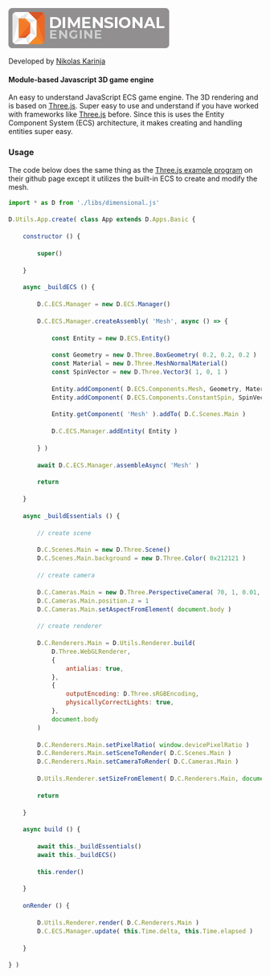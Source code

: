 ![One of the logos](https://github.com/lotech-studios/dimensional.js/blob/main/res/images/logos/dimensional-full-80.png?raw=true)

Developed by [Nikolas Karinja](http://nikolaskarinja.com)

#### Module-based Javascript 3D game engine

An easy to understand JavaScript ECS game engine. The 3D rendering and is based on [Three.js](https://github.com/mrdoob/three.js). Super easy to use and understand if you have worked with frameworks like [Three.js](https://github.com/mrdoob/three.js) before. Since this is uses the Entity Component System (ECS) architecture, it makes creating and handling entities super easy.

### Usage
The code below does the same thing as the [Three.js example program](https://github.com/mrdoob/three.js#usage) on their github page except it utilizes the built-in ECS to create and modify the mesh.


```javascript
import * as D from './libs/dimensional.js'

D.Utils.App.create( class App extends D.Apps.Basic {

    constructor () {

        super()

    }

    async _buildECS () {

        D.C.ECS.Manager = new D.ECS.Manager()

        D.C.ECS.Manager.createAssembly( 'Mesh', async () => {

            const Entity = new D.ECS.Entity()

            const Geometry = new D.Three.BoxGeometry( 0.2, 0.2, 0.2 )
            const Material = new D.Three.MeshNormalMaterial()
            const SpinVector = new D.Three.Vector3( 1, 0, 1 )

            Entity.addComponent( D.ECS.Components.Mesh, Geometry, Material )
            Entity.addComponent( D.ECS.Components.ConstantSpin, SpinVector )

            Entity.getComponent( 'Mesh' ).addTo( D.C.Scenes.Main )

            D.C.ECS.Manager.addEntity( Entity )

        } )

        await D.C.ECS.Manager.assembleAsync( 'Mesh' )

        return

    }

    async _buildEssentials () {

        // create scene

        D.C.Scenes.Main = new D.Three.Scene()
        D.C.Scenes.Main.background = new D.Three.Color( 0x212121 )

        // create camera

        D.C.Cameras.Main = new D.Three.PerspectiveCamera( 70, 1, 0.01, 2000 )
        D.C.Cameras.Main.position.z = 1
        D.C.Cameras.Main.setAspectFromElement( document.body )

        // create renderer

        D.C.Renderers.Main = D.Utils.Renderer.build(
            D.Three.WebGLRenderer,
            {
                antialias: true,
            },
            {
                outputEncoding: D.Three.sRGBEncoding,
                physicallyCorrectLights: true,
            },
            document.body
        )

        D.C.Renderers.Main.setPixelRatio( window.devicePixelRatio )
        D.C.Renderers.Main.setSceneToRender( D.C.Scenes.Main )
        D.C.Renderers.Main.setCameraToRender( D.C.Cameras.Main )

        D.Utils.Renderer.setSizeFromElement( D.C.Renderers.Main, document.body )

        return

    }

    async build () {

        await this._buildEssentials()
        await this._buildECS()

        this.render()

    }

    onRender () {

        D.Utils.Renderer.render( D.C.Renderers.Main )
        D.C.ECS.Manager.update( this.Time.delta, this.Time.elapsed )

    }

} )
```

